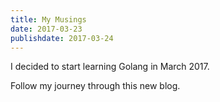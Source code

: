 ```yaml
---
title: My Musings
date: 2017-03-23
publishdate: 2017-03-24
---
```


I decided to start learning Golang in March 2017.

Follow my journey through this new blog.